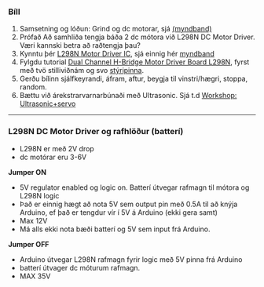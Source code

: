 ### Bíll
1. Samsetning og lóðun: Grind og dc motorar, sjá [(myndband)](https://youtu.be/oCacTJyINAM) 
1. Prófað Að samhliða tengja báða 2 dc mótora við L298N DC Motor Driver. Væri kannski betra að raðtengja þau?
1. Kynntu þér [L298N Motor Driver IC](https://lastminuteengineers.com/l298n-dc-stepper-driver-arduino-tutorial/#l298n-motor-driver-ic), sjá einnig hér [myndband](https://www.youtube.com/watch?v=Ey4xoG970Go)
1. Fylgdu tutorial [Dual Channel H-Bridge Motor Driver Board L298N](https://dronebotworkshop.com/dc-motors-l298n-h-bridge/), fyrst með tvö stilliviðnám og svo [stýripinna](https://lastminuteengineers.com/joystick-interfacing-arduino-processing/).
1. Gerðu bílinn sjálfkeyrandi, áfram, aftur, beygja til vinstri/hægri, stoppa, random.
1. Bættu við árekstrarvarnarbúnaði með Ultrasonic. Sjá t.d [Workshop: Ultrasonic+servo](https://dronebotworkshop.com/elegoo-robot-car-part-3/) 

---

### L298N DC Motor Driver og rafhlöður (batterí)
- L298N er með 2V drop
- dc motórar eru 3-6V  

**Jumper ON** 
- 5V regulator enabled og logic on. Batterí útvegar rafmagn til mótora og L298N logic
- Það er einnig hægt að nota 5V sem output pin með 0.5A til að knýja Arduino, ef það er tengdur vír í 5V á Arduino (ekki gera samt)
- Max 12V
- Má alls ekki nota bæði batterí og 5V sem input frá Arduino.

**Jumper OFF**
- Arduino útvegar L298N rafmagn fyrir logic með 5V pinna frá Arduino
- batterí útvager dc móturum rafmagn.
- MAX 35V


<!-- 
sjá [mynd](https://youtu.be/WlQ-E6P1jkY) (sleppa IR hlutanum í lokin, nota AA batterý) og [grein](https://www.instructables.com/Simple-CAR-Arduino-IR-Controlled/)
-->
